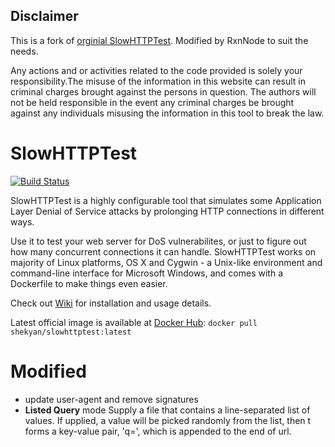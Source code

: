 ## Disclaimer ##
This is a fork of [orginial SlowHTTPTest](https://github.com/shekyan/slowhttptest). Modified by RxnNode to suit the needs.

Any actions and or activities related to the code provided is solely your responsibility.The misuse of the information in this website can result in criminal charges brought against the persons in question. The authors will not be held responsible in the event any criminal charges be brought against any individuals misusing the information in this tool to break the law.


# SlowHTTPTest #

[![Build Status](https://travis-ci.org/shekyan/slowhttptest.svg?branch=master)](https://travis-ci.org/shekyan/slowhttptest)

SlowHTTPTest is a highly configurable tool that simulates some Application Layer Denial of Service attacks by prolonging HTTP connections in different ways.

Use it to test your web server for DoS vulnerabilites, or just to figure out how many concurrent connections it can handle.
SlowHTTPTest works on majority of Linux platforms, OS X and Cygwin - a Unix-like environment and command-line interface for Microsoft Windows, and comes with a Dockerfile to make things even easier.

Check out [Wiki](https://github.com/shekyan/slowhttptest/wiki) for installation and usage details.

Latest official image is available at [Docker Hub](https://hub.docker.com/repository/docker/shekyan/slowhttptest):
`docker pull shekyan/slowhttptest:latest`

# Modified #

+ update user-agent and remove signatures
+ **Listed Query** mode
    Supply a file that contains a line-separated list of values. If upplied, a value will be picked randomly from the list, then t forms a key-value pair, 'q=<value>', which is appended to the end of url.
